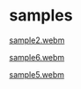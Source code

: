 # samples



[sample2.webm](https://github.com/user-attachments/assets/76d85a64-966b-42b5-9808-194aeb68b87c)

[sample6.webm](https://github.com/user-attachments/assets/00e47fdb-a9a5-49a6-a00e-78b00b2e0932)

[sample5.webm](https://github.com/user-attachments/assets/2cdef5e7-1f3b-4286-bf41-a2dbb75f49ec)
